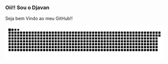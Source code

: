 ### Oii!! Sou o Djavan 
Seja bem Vindo ao meu GitHub!!

<!--
**djavanoc/djavanoc** is a ✨ _special_ ✨ repository because its `README.md` (this file) appears on your GitHub profile.

Here are some ideas to get you started:

- 🔭 I’m currently working on ...
- 🌱 I’m currently learning ...
- 👯 I’m looking to collaborate on ...
- 🤔 I’m looking for help with ...
- 💬 Ask me about ...
- 📫 How to reach me: ...
- 😄 Pronouns: ...
- ⚡ Fun fact: ...
-->
 
  ![Snake animation](https://github.com/djavanoc/djavanoc/blob/output/github-contribution-grid-snake.svg)

